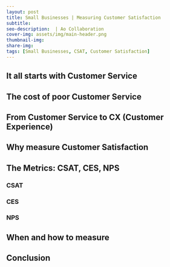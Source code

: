 ```yaml
---
layout: post
title: Small Businesses | Measuring Customer Satisfaction
subtitle: 
seo-description:  | Ao Collaboration
cover-img: assets/img/main-header.png
thumbnail-img: 
share-img: 
tags: [Small Businesses, CSAT, Customer Satisfaction]
---
```


## It all starts with Customer Service

## The cost of poor Customer Service

## From Customer Service to CX (Customer Experience)

## Why measure Customer Satisfaction

## The Metrics: CSAT, CES, NPS

### CSAT

### CES

### NPS

## When and how to measure

## Conclusion
